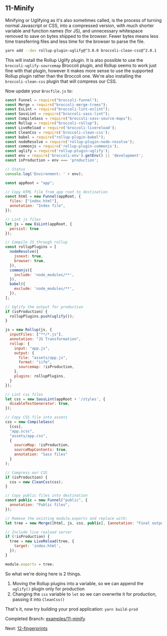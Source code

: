 ## 11-Minify

Minifying or Uglifying as it's also sometimes called, is the process of turning normal Javascript or CSS,
into a compressed version, with much shorter variable and function names (for JS), and unnecessary whitespace removed
to save on bytes shipped to the browser. Fewer bytes means less time transferring files and less time for the browser
to parse the file.

```sh
yarn add --dev rollup-plugin-uglify@^3.0.0 broccoli-clean-css@^2.0.1
```

This will install the Rollup Uglify plugin. It is also possible to use the `broccoli-uglify-sourcemap` Broccoli plugin,
and Rollup seems to work just fine with that plugin, however it makes more sense to use the supported Rollup plugin
rather than the Broccoli one. We're also installing the `broccoli-clean-css` plugin that will compress our CSS.

Now update your `Brocfile.js` to:

```js
const Funnel = require("broccoli-funnel");
const Merge = require("broccoli-merge-trees");
const EsLint = require("broccoli-lint-eslint");
const SassLint = require("broccoli-sass-lint");
const CompileSass = require("broccoli-sass-source-maps");
const Rollup = require("broccoli-rollup");
const LiveReload = require('broccoli-livereload');
const CleanCss = require('broccoli-clean-css');
const babel = require("rollup-plugin-babel");
const nodeResolve = require('rollup-plugin-node-resolve');
const commonjs = require('rollup-plugin-commonjs');
const uglify = require('rollup-plugin-uglify');
const env = require('broccoli-env').getEnv() || 'development';
const isProduction = env === 'production';

// Status
console.log('Environment: ' + env);

const appRoot = "app";

// Copy HTML file from app root to destination
const html = new Funnel(appRoot, {
  files: ["index.html"],
  annotation: "Index file",
});

// Lint js files
let js = new EsLint(appRoot, {
  persist: true
});

// Compile JS through rollup
const rollupPlugins = [
  nodeResolve({
    jsnext: true,
    browser: true,
  }),
  commonjs({
    include: 'node_modules/**',
  }),
  babel({
    exclude: 'node_modules/**',
  }),
];

// Uglify the output for production
if (isProduction) {
  rollupPlugins.push(uglify());
}

js = new Rollup(js, {
  inputFiles: ["**/*.js"],
  annotation: "JS Transformation",
  rollup: {
    input: "app.js",
    output: {
      file: "assets/app.js",
      format: "iife",
      sourcemap: !isProduction,
    },
    plugins: rollupPlugins,
  }
});

// Lint css files
let css = new SassLint(appRoot + '/styles', {
  disableTestGenerator: true,
});

// Copy CSS file into assets
css = new CompileSass(
  [css],
  "app.scss",
  "assets/app.css",
  {
    sourceMap: !isProduction,
    sourceMapContents: true,
    annotation: "Sass files"
  }
);

// Compress our CSS
if (isProduction) {
  css = new CleanCss(css);
}

// Copy public files into destination
const public = new Funnel("public", {
  annotation: "Public files",
});

// Remove the existing module.exports and replace with:
let tree = new Merge([html, js, css, public], {annotation: "Final output"});

// Include live reaload server
if (!isProduction) {
  tree = new LiveReload(tree, {
    target: 'index.html',
  });
}

module.exports = tree;
```

So what we're doing here is 2 things. 

1. Moving the Rollup plugins into a variable, so we can append the `uglify()` plugin only for production
2. Changing the `css` variable to `let` so we can overwrite it for production, passing it into `CleanCss()`

That's it, now try building your prod application: `yarn build-prod`

Completed Branch: [examples/11-minify](https://github.com/oligriffiths/broccolijs-tutorial/tree/examples/11-minify)

Next: [12-fingerprints](/docs/12-fingerprints.md)
